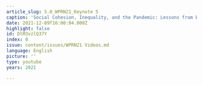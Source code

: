 ```yaml
---
article_slug: 5.0_WPRN21_Keynote 5
caption: 'Social Cohesion, Inequality, and the Pandemic: Lessons from Brazil'
date: 2021-12-09T16:00:04.000Z
highlight: false
id: DlM3vzlQ37Y
index: 0
issue: content/issues/WPRN21 Videos.md
language: English
picture: ''
type: youtube
years: 2021

---
```

